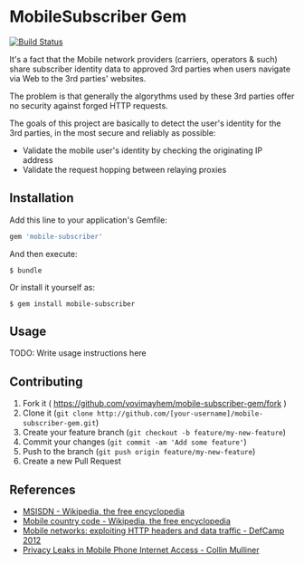 # MobileSubscriber Gem

[![Build Status](https://travis-ci.org/vovimayhem/mobile-subscriber-gem.svg?branch=master)](https://travis-ci.org/vovimayhem/mobile-subscriber-gem)

It's a fact that the Mobile network providers (carriers, operators & such) share
subscriber identity data to approved 3rd parties when users navigate via Web to
the 3rd parties' websites.

The problem is that generally the algorythms used by these 3rd parties offer
no security against forged HTTP requests.

The goals of this project are basically to detect the user's identity for the
3rd parties, in the most secure and reliably as possible:
- Validate the mobile user's identity by checking the originating IP address
- Validate the request hopping between relaying proxies

## Installation

Add this line to your application's Gemfile:

```ruby
gem 'mobile-subscriber'
```

And then execute:

    $ bundle

Or install it yourself as:

    $ gem install mobile-subscriber

## Usage

TODO: Write usage instructions here

## Contributing

1. Fork it ( https://github.com/vovimayhem/mobile-subscriber-gem/fork )
2. Clone it (`git clone http://github.com/[your-username]/mobile-subscriber-gem.git`)
3. Create your feature branch (`git checkout -b feature/my-new-feature`)
4. Commit your changes (`git commit -am 'Add some feature'`)
5. Push to the branch (`git push origin feature/my-new-feature`)
6. Create a new Pull Request

## References
- [MSISDN - Wikipedia, the free encyclopedia](http://en.wikipedia.org/wiki/MSISDN)
- [Mobile country code - Wikipedia, the free encyclopedia](http://en.wikipedia.org/wiki/Mobile_country_code)
- [Mobile networks: exploiting HTTP headers and data traffic - DefCamp 2012](http://www.slideshare.net/DefCamp/mobile-networks-exploiting-http-headers-and-data-traffic)
- [Privacy Leaks in Mobile Phone Internet Access - Collin Mulliner](http://www.mulliner.org/collin/academic/publications/mobile_web_privacy_icin10_mulliner.pdf)
